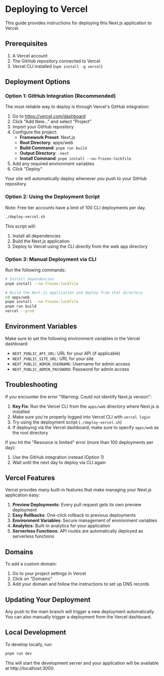 # Deploying to Vercel

This guide provides instructions for deploying this Next.js application to Vercel.

## Prerequisites

1. A Vercel account
2. The GitHub repository connected to Vercel
3. Vercel CLI installed (`npm install -g vercel`)

## Deployment Options

### Option 1: GitHub Integration (Recommended)

The most reliable way to deploy is through Vercel's GitHub integration:

1. Go to https://vercel.com/dashboard
2. Click "Add New..." and select "Project"
3. Import your GitHub repository
4. Configure the project:
   - **Framework Preset**: Next.js
   - **Root Directory**: apps/web
   - **Build Command**: `pnpm run build`
   - **Output Directory**: `.next`
   - **Install Command**: `pnpm install --no-frozen-lockfile`
5. Add any required environment variables
6. Click "Deploy"

Your site will automatically deploy whenever you push to your GitHub repository.

### Option 2: Using the Deployment Script

Note: Free tier accounts have a limit of 100 CLI deployments per day.

```bash
./deploy-vercel.sh
```

This script will:
1. Install all dependencies
2. Build the Next.js application
3. Deploy to Vercel using the CLI directly from the web app directory

### Option 3: Manual Deployment via CLI

Run the following commands:

```bash
# Install dependencies
pnpm install --no-frozen-lockfile

# Build the Next.js application and deploy from that directory
cd apps/web
pnpm install --no-frozen-lockfile
pnpm run build
vercel --prod
```

## Environment Variables

Make sure to set the following environment variables in the Vercel dashboard:

- `NEXT_PUBLIC_API_URL`: URL for your API (if applicable)
- `NEXT_PUBLIC_SITE_URL`: URL for your site
- `NEXT_PUBLIC_ADMIN_USERNAME`: Username for admin access
- `NEXT_PUBLIC_ADMIN_PASSWORD`: Password for admin access

## Troubleshooting

If you encounter the error "Warning: Could not identify Next.js version":

1. **Key Fix**: Run the Vercel CLI from the `apps/web` directory where Next.js is installed
2. Make sure you're properly logged into Vercel CLI with `vercel login`
3. Try using the deployment script (`./deploy-vercel.sh`)
4. If deploying via the Vercel dashboard, make sure to specify `apps/web` as the root directory

If you hit the "Resource is limited" error (more than 100 deployments per day):
1. Use the GitHub integration instead (Option 1)
2. Wait until the next day to deploy via CLI again

## Vercel Features

Vercel provides many built-in features that make managing your Next.js application easy:

1. **Preview Deployments**: Every pull request gets its own preview deployment
2. **Easy Rollbacks**: One-click rollback to previous deployments
3. **Environment Variables**: Secure management of environment variables
4. **Analytics**: Built-in analytics for your application
5. **Serverless Functions**: API routes are automatically deployed as serverless functions

## Domains

To add a custom domain:

1. Go to your project settings in Vercel
2. Click on "Domains"
3. Add your domain and follow the instructions to set up DNS records

## Updating Your Deployment

Any push to the main branch will trigger a new deployment automatically. You can also manually trigger a deployment from the Vercel dashboard.

## Local Development

To develop locally, run:

```bash
pnpm run dev
```

This will start the development server and your application will be available at http://localhost:3000. 